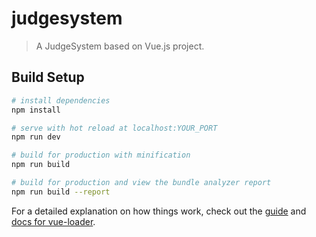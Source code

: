 # judgesystem

> A JudgeSystem based on Vue.js project.

## Build Setup

``` bash
# install dependencies
npm install

# serve with hot reload at localhost:YOUR_PORT
npm run dev

# build for production with minification
npm run build

# build for production and view the bundle analyzer report
npm run build --report
```

For a detailed explanation on how things work, check out the [guide](http://vuejs-templates.github.io/webpack/) and [docs for vue-loader](http://vuejs.github.io/vue-loader).
